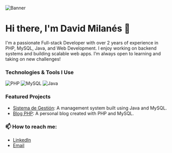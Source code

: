 ![Banner](https://link-to-your-banner.com/banner.png)

# Hi there, I'm David Milanés 👋

I'm a passionate Full-stack Developer with over 2 years of experience in PHP, MySQL, Java, and Web Development. I enjoy working on backend systems and building scalable web apps. I’m always open to learning and taking on new challenges!

### Technologies & Tools I Use
![PHP](https://img.shields.io/badge/-PHP-777BB4?style=flat&logo=php)
![MySQL](https://img.shields.io/badge/-MySQL-4479A1?style=flat&logo=mysql)
![Java](https://img.shields.io/badge/-Java-007396?style=flat&logo=java)

### Featured Projects
- [Sistema de Gestión](https://github.com/username/sistema-gestion): A management system built using Java and MySQL.
- [Blog PHP](https://github.com/username/blog-php): A personal blog created with PHP and MySQL.

### 📫 How to reach me:
- [LinkedIn](https://www.linkedin.com/in/your-profile/)
- [Email](mailto:your-email@example.com)

